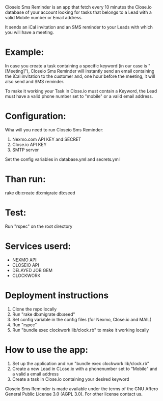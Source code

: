 Closeio Sms Reminder is an app that fetch every 10 minutes the Close.io database of your account looking for tasks that belongs to a Lead with a valid Mobile number or Email address.

It sends an iCal invitation and an SMS reminder to your Leads with which you will have a meeting.

# Example:

In case you create a task containing a specific keyword (in our case is "[Meeting]"),
Closeio Sms Reminder will instantly send an email containing the iCal invitation to the customer and, one hour before the meeting, it will also send and SMS reminder.

To make it working your Task in Close.io must contain a Keyword, the Lead must have a valid phone number set to "mobile" or a valid email address.


# Configuration:

Wha will you need to run Closeio Sms Reminder:

1. Nexmo.com API KEY and SECRET
2. Close.io API KEY
3. SMTP server

Set the config variables in database.yml and secrets.yml

# Than run:

rake db:create db:migrate db:seed

# Test:

Run "rspec" on the root directory

# Services userd:

- NEXMO API
- CLOSEIO API
- DELAYED JOB GEM
- CLOCKWORK

# Deployment instructions

1. Clone the repo locally
2. Run "rake db:migrate db:seed"
3. Set config variable in the config files (for Nexmo, Close.io and MAIL)
4. Run "rspec"
5. Run "bundle exec clockwork lib/clock.rb" to make it working locally


# How to use the app:

1. Set up the application and run "bundle exec clockwork lib/clock.rb"
2. Create a new Lead in CLose.io with a phonenumber set to "Mobile" and a valid a email address
3. Create a task in Close.io containing your desired keyword


Closeio Sms Reminder is made available under the terms of the GNU Affero General Public License 3.0 (AGPL 3.0). For other license contact us.
